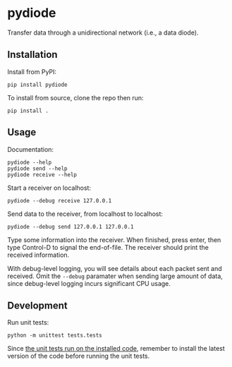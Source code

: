 # pydiode

Transfer data through a unidirectional network (i.e., a data diode).

## Installation

Install from PyPI:
```
pip install pydiode
```

To install from source, clone the repo then run:
```
pip install .
```

## Usage

Documentation:
```
pydiode --help
pydiode send --help
pydiode receive --help
```

Start a receiver on localhost:
```
pydiode --debug receive 127.0.0.1
```

Send data to the receiver, from localhost to localhost:
```
pydiode --debug send 127.0.0.1 127.0.0.1
```

Type some information into the receiver. When finished, press enter, then type Control-D to signal the end-of-file. The receiver should print the received information.

With debug-level logging, you will see details about each packet sent and received. Omit the `--debug` paramater when sending large amount of data, since debug-level logging incurs significant CPU usage.

## Development

Run unit tests:
```
python -m unittest tests.tests
```

Since [the unit tests run on the installed code](https://blog.ionelmc.ro/2014/05/25/python-packaging/), remember to install the latest version of the code before running the unit tests.
